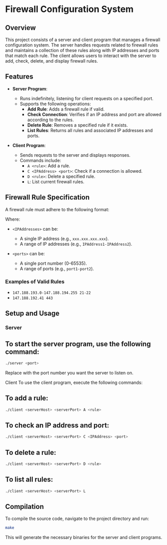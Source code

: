 # Firewall Configuration System

## Overview

This project consists of a server and client program that manages a firewall configuration system. The server handles requests related to firewall rules and maintains a collection of these rules along with IP addresses and ports that match each rule. The client allows users to interact with the server to add, check, delete, and display firewall rules.

## Features

- **Server Program**:
  - Runs indefinitely, listening for client requests on a specified port.
  - Supports the following operations:
    - **Add Rule**: Adds a firewall rule if valid.
    - **Check Connection**: Verifies if an IP address and port are allowed according to the rules.
    - **Delete Rule**: Removes a specified rule if it exists.
    - **List Rules**: Returns all rules and associated IP addresses and ports.
  
- **Client Program**:
  - Sends requests to the server and displays responses.
  - Commands include:
    - `A <rule>`: Add a rule.
    - `C <IPAddress> <port>`: Check if a connection is allowed.
    - `D <rule>`: Delete a specified rule.
    - `L`: List current firewall rules.

## Firewall Rule Specification

A firewall rule must adhere to the following format:
<IPAddresses> <ports>

Where:
- `<IPAddresses>` can be:
  - A single IP address (e.g., `xxx.xxx.xxx.xxx`).
  - A range of IP addresses (e.g., `IPAddress1-IPAddress2`).
  
- `<ports>` can be:
  - A single port number (0-65535).
  - A range of ports (e.g., `port1-port2`).

### Examples of Valid Rules
- `147.188.193.0-147.188.194.255 21-22`
- `147.188.192.41 443`

## Setup and Usage

### Server

## To start the server program, use the following command:
```bash
./server <port>
```
Replace <port> with the port number you want the server to listen on.


Client
To use the client program, execute the following commands:

## To add a rule:
```bash
./client <serverHost> <serverPort> A <rule>
```
## To check an IP address and port:
```bash
./client <serverHost> <serverPort> C <IPAddress> <port>
```
## To delete a rule:
```bash
./client <serverHost> <serverPort> D <rule>
```
## To list all rules:
```bash
./client <serverHost> <serverPort> L
```
## Compilation

To compile the source code, navigate to the project directory and run:
```bash
make
```
This will generate the necessary binaries for the server and client programs.
